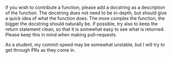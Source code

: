 If you wish to contribute a function, please add a docstring as a description of the function.
The docstring does not need to be in-depth, but should give a quick idea of what the function does.
The more complex the function, the bigger the docstring should naturally be.
If possible, try also to keep the return statement clean, so that it is somewhat easy to see what is returned.
Please keep this in mind when making pull-requests.

As a student, my commit-speed may be somewhat unstable, but I will try to get through PRs as they come in.
